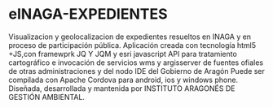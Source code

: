 # eINAGA-EXPEDIENTES
Visualizacion y geolocalizacion de expedientes resueltos en INAGA y en proceso de participación pública.
Aplicación creada con tecnología html5 +JS,con framewprk JQ Y JQM y esri javascript API para tratamiento cartográfico  e invocación de servicios wms y argisserver de fuentes ofiales de otras administraciones y del nodo IDE del Gobierno de Aragón
Puede ser compilada con Apache Cordova para android, ios y windows phone.
Diseñada, desarrollada y mantenida por INSTITUTO ARAGONÉS DE GESTIÓN AMBIENTAL.

